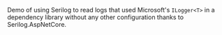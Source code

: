 Demo of using Serilog to read logs that used Microsoft's `ILogger<T>` in a dependency library without any other configuration thanks to Serilog.AspNetCore.
